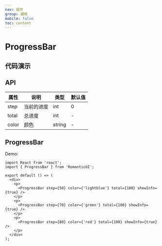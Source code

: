 ```yaml
---
nav: 组件
group: 通用
mobile: false
toc: content
---
```


# ProgressBar

## 代码演示

## API

| 属性  | 说明       | 类型   | 默认值 |
| ----- | ---------- | ------ | ------ |
| step  | 当前的进度 | int    | 0      |
| total | 总进度     | int    | -      |
| color | 颜色       | string | -      |

## ProgressBar

Demo:

```tsx
import React from 'react';
import { ProgressBar } from 'RomanticUI';

export default () => (
  <div>
    <p>
      <ProgressBar step={50} color={'lightblue'} total={100} showInfo={true} />
    </p>
    <p>
      <ProgressBar step={70} color={'green'} total={100} showInfo={true} />
    </p>
    <p>
      <ProgressBar step={80} color={'red'} total={100} showInfo={true} />
    </p>
  </div>
);
```
